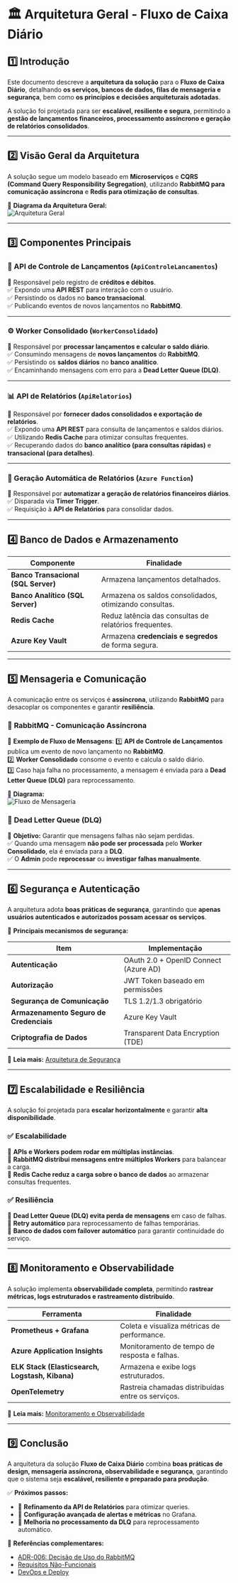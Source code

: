 # 🏛 Arquitetura Geral - Fluxo de Caixa Diário  

## 1️⃣ Introdução  

Este documento descreve a **arquitetura da solução** para o **Fluxo de Caixa Diário**, detalhando **os serviços, bancos de dados, filas de mensageria e segurança**, bem como **os princípios e decisões arquiteturais adotadas**.

A solução foi projetada para ser **escalável, resiliente e segura**, permitindo a **gestão de lançamentos financeiros, processamento assíncrono e geração de relatórios consolidados**.

---

## 2️⃣ Visão Geral da Arquitetura  

A solução segue um modelo baseado em **Microserviços** e **CQRS (Command Query Responsibility Segregation)**, utilizando **RabbitMQ para comunicação assíncrona** e **Redis para otimização de consultas**.

📌 **Diagrama da Arquitetura Geral:**  
![Arquitetura Geral](../images/diagrama_solucao.png)

---

## 3️⃣ Componentes Principais  

### **📝 API de Controle de Lançamentos** (`ApiControleLancamentos`)  
📌 Responsável pelo registro de **créditos e débitos**.  
✅ Expondo uma **API REST** para interação com o usuário.  
✅ Persistindo os dados no **banco transacional**.  
✅ Publicando eventos de novos lançamentos no **RabbitMQ**.  

---

### **⚙️ Worker Consolidado** (`WorkerConsolidado`)  
📌 Responsável por **processar lançamentos e calcular o saldo diário**.  
✅ Consumindo mensagens de **novos lançamentos** do **RabbitMQ**.  
✅ Persistindo os **saldos diários** no **banco analítico**.  
✅ Encaminhando mensagens com erro para a **Dead Letter Queue (DLQ)**.  

---

### **📊 API de Relatórios** (`ApiRelatorios`)  
📌 Responsável por **fornecer dados consolidados e exportação de relatórios**.  
✅ Expondo uma **API REST** para consulta de lançamentos e saldos diários.  
✅ Utilizando **Redis Cache** para otimizar consultas frequentes.  
✅ Recuperando dados do **banco analítico (para consultas rápidas)** e **transacional (para detalhes)**.  

---

### **📂 Geração Automática de Relatórios** (`Azure Function`)  
📌 Responsável por **automatizar a geração de relatórios financeiros diários**.  
✅ Disparada via **Timer Trigger**.  
✅ Requisição à **API de Relatórios** para consolidar dados.  

---

## 4️⃣ Banco de Dados e Armazenamento  

| Componente                     | Finalidade |
|--------------------------------|--------------------------------|
| **Banco Transacional (SQL Server)** | Armazena lançamentos detalhados. |
| **Banco Analítico (SQL Server)** | Armazena os saldos consolidados, otimizando consultas. |
| **Redis Cache** | Reduz latência das consultas de relatórios frequentes. |
| **Azure Key Vault** | Armazena **credenciais e segredos** de forma segura. |

---

## 5️⃣ Mensageria e Comunicação  

A comunicação entre os serviços é **assíncrona**, utilizando **RabbitMQ** para desacoplar os componentes e garantir **resiliência**.

### 📌 **RabbitMQ - Comunicação Assíncrona**
📌 **Exemplo de Fluxo de Mensagens**:
1️⃣ **API de Controle de Lançamentos** publica um evento de novo lançamento no **RabbitMQ**.  
2️⃣ **Worker Consolidado** consome o evento e calcula o saldo diário.  
3️⃣ Caso haja falha no processamento, a mensagem é enviada para a **Dead Letter Queue (DLQ)** para reprocessamento.  

📌 **Diagrama:**  
![Fluxo de Mensageria](../images/diagramamensageria.png)

### 📌 **Dead Letter Queue (DLQ)**
📌 **Objetivo:** Garantir que mensagens falhas não sejam perdidas.  
✅ Quando uma mensagem **não pode ser processada** pelo **Worker Consolidado**, ela é enviada para a **DLQ**.  
✅ O **Admin** pode **reprocessar** ou **investigar falhas manualmente**.  

---

## 6️⃣ Segurança e Autenticação  

A arquitetura adota **boas práticas de segurança**, garantindo que **apenas usuários autenticados e autorizados possam acessar os serviços**.

📌 **Principais mecanismos de segurança:**  

| Item                          | Implementação |
|-------------------------------|--------------|
| **Autenticação**              | OAuth 2.0 + OpenID Connect (Azure AD) |
| **Autorização**               | JWT Token baseado em permissões |
| **Segurança de Comunicação**  | TLS 1.2/1.3 obrigatório |
| **Armazenamento Seguro de Credenciais** | Azure Key Vault |
| **Criptografia de Dados**     | Transparent Data Encryption (TDE) |

📄 **Leia mais:** [Arquitetura de Segurança](./arquitetura-seguranca.md)

---

## 7️⃣ Escalabilidade e Resiliência  

A solução foi projetada para **escalar horizontalmente** e garantir **alta disponibilidade**.

### **✅ Escalabilidade**
📌 **APIs e Workers podem rodar em múltiplas instâncias**.  
📌 **RabbitMQ distribui mensagens entre múltiplos Workers** para balancear a carga.  
📌 **Redis Cache reduz a carga sobre o banco de dados** ao armazenar consultas frequentes.  

### **✅ Resiliência**
📌 **Dead Letter Queue (DLQ) evita perda de mensagens** em caso de falhas.  
📌 **Retry automático** para reprocessamento de falhas temporárias.  
📌 **Banco de dados com failover automático** para garantir continuidade do serviço.  

---

## 8️⃣ Monitoramento e Observabilidade  

A solução implementa **observabilidade completa**, permitindo **rastrear métricas, logs estruturados e rastreamento distribuído**.

| Ferramenta             | Finalidade |
|------------------------|-------------------------------------------|
| **Prometheus + Grafana** | Coleta e visualiza métricas de performance. |
| **Azure Application Insights** | Monitoramento de tempo de resposta e falhas. |
| **ELK Stack (Elasticsearch, Logstash, Kibana)** | Armazena e exibe logs estruturados. |
| **OpenTelemetry** | Rastreia chamadas distribuídas entre os serviços. |

📄 **Leia mais:** [Monitoramento e Observabilidade](../monitoramento/monitoramento-observabilidade.md)

---

## 9️⃣ Conclusão  

A arquitetura da solução **Fluxo de Caixa Diário** combina **boas práticas de design, mensageria assíncrona, observabilidade e segurança**, garantindo que o sistema seja **escalável, resiliente e preparado para produção**.

✅ **Próximos passos:**  
- 🔹 **Refinamento da API de Relatórios** para otimizar queries.  
- 🔹 **Configuração avançada de alertas e métricas** no Grafana.  
- 🔹 **Melhoria no processamento da DLQ** para reprocessamento automático.  

📄 **Referências complementares:**  
- [ADR-006: Decisão de Uso do RabbitMQ](../adrs/ADR-006-Decisao-Usar-RabbitMQ.md)  
- [Requisitos Não-Funcionais](../requisitos/naofuncionais/requisitos-nao-funcionais.md)  
- [DevOps e Deploy](../devops/devops-deploy.md)  
